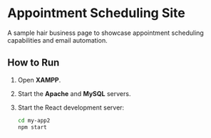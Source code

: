 # Appointment Scheduling Site

A sample hair business page to showcase appointment scheduling capabilities and email automation.

## How to Run

1. Open **XAMPP**.
2. Start the **Apache** and **MySQL** servers.
3. Start the React development server:

   ```bash
   cd my-app2
   npm start


